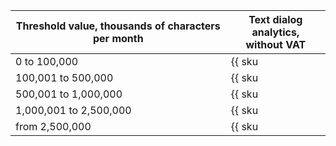 | Threshold value, thousands of characters per month | Text dialog analytics,<br>without VAT | 
|---|---|
| 0 to 100,000           | {{ sku|USD|speechsense.analysis.text.v2|string }}                     |
| 100,001 to 500,000     | {{ sku|USD|speechsense.analysis.text.v2|pricingRate.100000|string }}  |
| 500,001 to 1,000,000   | {{ sku|USD|speechsense.analysis.text.v2|pricingRate.500000|string }}  |
| 1,000,001 to 2,500,000 | {{ sku|USD|speechsense.analysis.text.v2|pricingRate.1000000|string }} |
| from 2,500,000         | {{ sku|USD|speechsense.analysis.text.v2|pricingRate.2500000|string }} |